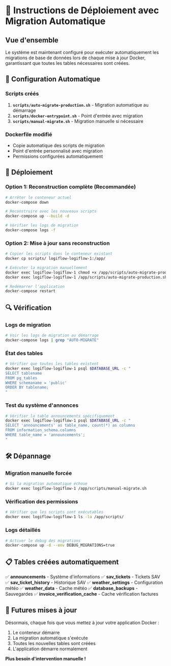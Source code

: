 # 🚀 Instructions de Déploiement avec Migration Automatique

## Vue d'ensemble
Le système est maintenant configuré pour exécuter automatiquement les migrations de base de données lors de chaque mise à jour Docker, garantissant que toutes les tables nécessaires sont créées.

## 🔧 Configuration Automatique

### Scripts créés
1. **`scripts/auto-migrate-production.sh`** - Migration automatique au démarrage
2. **`scripts/docker-entrypoint.sh`** - Point d'entrée avec migration
3. **`scripts/manual-migrate.sh`** - Migration manuelle si nécessaire

### Dockerfile modifié
- Copie automatique des scripts de migration
- Point d'entrée personnalisé avec migration
- Permissions configurées automatiquement

## 🚀 Déploiement

### Option 1: Reconstruction complète (Recommandée)
```bash
# Arrêter le conteneur actuel
docker-compose down

# Reconstruire avec les nouveaux scripts
docker-compose up --build -d

# Vérifier les logs de migration
docker-compose logs -f
```

### Option 2: Mise à jour sans reconstruction
```bash
# Copier les scripts dans le conteneur existant
docker cp scripts/ logiflow-logiflow-1:/app/

# Exécuter la migration manuellement
docker exec logiflow-logiflow-1 chmod +x /app/scripts/auto-migrate-production.sh
docker exec logiflow-logiflow-1 /app/scripts/auto-migrate-production.sh

# Redémarrer l'application
docker-compose restart
```

## 🔍 Vérification

### Logs de migration
```bash
# Voir les logs de migration au démarrage
docker-compose logs | grep "AUTO-MIGRATE"
```

### État des tables
```bash
# Vérifier que toutes les tables existent
docker exec logiflow-logiflow-1 psql $DATABASE_URL -c "
SELECT tablename 
FROM pg_tables 
WHERE schemaname = 'public' 
ORDER BY tablename;
"
```

### Test du système d'annonces
```bash
# Vérifier la table announcements spécifiquement
docker exec logiflow-logiflow-1 psql $DATABASE_URL -c "
SELECT 'announcements' as table_name, count(*) as columns 
FROM information_schema.columns 
WHERE table_name = 'announcements';
"
```

## 🛠️ Dépannage

### Migration manuelle forcée
```bash
# Si la migration automatique échoue
docker exec logiflow-logiflow-1 /app/scripts/manual-migrate.sh
```

### Vérification des permissions
```bash
# Vérifier que les scripts sont exécutables
docker exec logiflow-logiflow-1 ls -la /app/scripts/
```

### Logs détaillés
```bash
# Activer le debug des migrations
docker-compose up -d --env DEBUG_MIGRATIONS=true
```

## 📋 Tables créées automatiquement

✅ **announcements** - Système d'informations
✅ **sav_tickets** - Tickets SAV  
✅ **sav_ticket_history** - Historique SAV
✅ **weather_settings** - Configuration météo
✅ **weather_data** - Cache météo
✅ **database_backups** - Sauvegardes
✅ **invoice_verification_cache** - Cache vérification factures

## 🔄 Futures mises à jour

Désormais, chaque fois que vous mettez à jour votre application Docker :
1. Le conteneur démarre
2. La migration automatique s'exécute
3. Toutes les nouvelles tables sont créées
4. L'application démarre normalement

**Plus besoin d'intervention manuelle !**